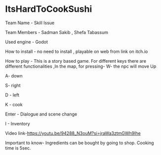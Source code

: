 # ItsHardToCookSushi

Team Name - Skill Issue

Team Members - Sadman Sakib ,
               Shefa Tabassum

Used engine - Godot

How to install - no need to install , playable on web from link on itch.io

How to play - This is a story based game.
For different keys there are different functionalities ,In the map, for pressing-
W- the npc will move Up 

A- down

S- right 

D - left


K - cook

Enter - Dialogue and scene change

I - Inventory 



Video link-https://youtu.be/94288_N3ouM?si=jraWa3ztmGWh9Ihe


Important to know- Ingredients can be bought by going to shop.
Cooking time is 5sec.